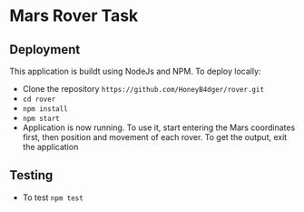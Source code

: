 Mars Rover Task
===


## Deployment
This application is buildt using NodeJs and NPM. To deploy locally:
* Clone the repository `https://github.com/HoneyB4dger/rover.git`
* `cd rover`
* `npm install`
* `npm start`
* Application is now running. To use it, start entering the Mars 
coordinates first, then position and movement of each rover. To get the 
output, exit the application

## Testing
* To test `npm test`
